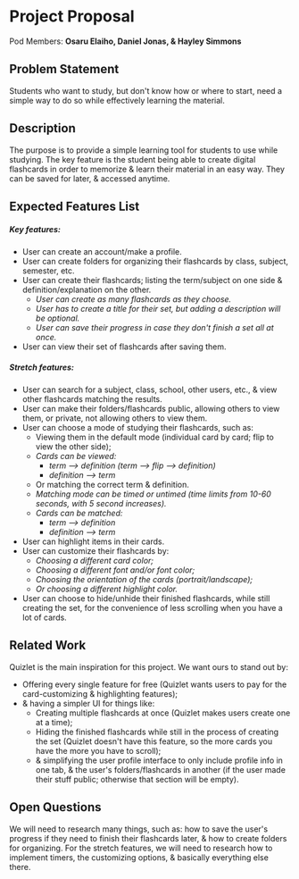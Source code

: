 # Project Proposal

Pod Members: **Osaru Elaiho, Daniel Jonas, & Hayley Simmons**


## Problem Statement

Students who want to study, but don't know how or where to start, need a simple way to do so while effectively learning the material.


## Description

The purpose is to provide a simple learning tool for students to use while studying. The key feature is the student being able to create digital flashcards in order to memorize & learn their material in an easy way. They can be saved for later, & accessed anytime.


## Expected Features List

##### **Key features:**
  - User can create an account/make a profile.
  - User can create folders for organizing their flashcards by class, subject, semester, etc.
  - User can create their flashcards; listing the term/subject on one side & definition/explanation on the other.
      - *User can create as many flashcards as they choose.*
      - *User has to create a title for their set, but adding a description will be optional.* 
      - *User can save their progress in case they don't finish a set all at once.*
  - User can view their set of flashcards after saving them.
  
##### **Stretch features:**
  - User can search for a subject, class, school, other users, etc., & view other flashcards matching the results.
  - User can make their folders/flashcards public, allowing others to view them, or private, not allowing others to view them.
  - User can choose a mode of studying their flashcards, such as:
    - Viewing them in the default mode (individual card by card; flip to view the other side);
     - *Cards can be viewed:* 
        - *term --> definition (term --> flip --> definition)* 
        - *definition --> term*
    - Or matching the correct term & definition.
     - *Matching mode can be timed or untimed (time limits from 10-60 seconds, with 5 second increases).*
     - *Cards can be matched:*
        - *term --> definition* 
        - *definition --> term*
  - User can highlight items in their cards.
  - User can customize their flashcards by:
    - *Choosing a different card color;*
    - *Choosing a different font and/or font color;*
    - *Choosing the orientation of the cards (portrait/landscape);*
    - *Or choosing a different highlight color.*
  - User can choose to hide/unhide their finished flashcards, while still creating the set, for the convenience of less scrolling when you         have a lot of cards.


## Related Work

Quizlet is the main inspiration for this project. We want ours to stand out by: 
  - Offering every single feature for free (Quizlet wants users to pay for the card-customizing & highlighting features); 
  - & having a simpler UI for things like:
    - Creating multiple flashcards at once (Quizlet makes users create one at a time);
    - Hiding the finished flashcards while still in the process of creating the set (Quizlet doesn't have this feature, so the more cards you       have the more you have to scroll);
    - & simplifying the user profile interface to only include profile info in one tab, & the user's folders/flashcards in                           another (if the user made their stuff public; otherwise that section will be empty). 


## Open Questions

We will need to research many things, such as: how to save the user's progress if they need to finish their flashcards later, & how to create folders for organizing. For the stretch features, we will need to research how to implement timers, the customizing options, & basically everything else there.

